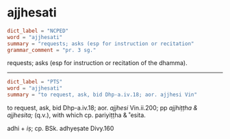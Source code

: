 # ajjhesati

``` toml
dict_label = "NCPED"
word = "ajjhesati"
summary = "requests; asks (esp for instruction or recitation"
grammar_comment = "pr. 3 sg."
```

requests; asks (esp for instruction or recitation of the dhamma).

--------------------

``` toml
dict_label = "PTS"
word = "ajjhesati"
summary = "to request, ask, bid Dhp-a.iv.18; aor. ajjhesi Vin"
```

to request, ask, bid Dhp\-a.iv.18; aor. *ajjhesi* Vin.ii.200; pp *ajjhiṭṭha & ajjhesita;* (q.v.), with which cp. pariyiṭṭha & ˚esita.

adhi \+ *iṣ*; cp. BSk. adhyeṣate Divy.160


